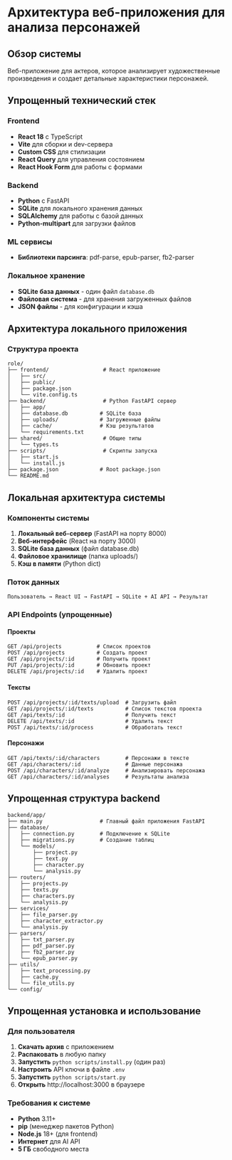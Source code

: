 # Архитектура веб-приложения для анализа персонажей

## Обзор системы

Веб-приложение для актеров, которое анализирует художественные произведения и создает детальные характеристики персонажей.

## Упрощенный технический стек

### Frontend

- **React 18** с TypeScript
- **Vite** для сборки и dev-сервера
- **Custom CSS** для стилизации
- **React Query** для управления состоянием
- **React Hook Form** для работы с формами

### Backend

- **Python** с FastAPI
- **SQLite** для локального хранения данных
- **SQLAlchemy** для работы с базой данных
- **Python-multipart** для загрузки файлов

### ML сервисы

- **Библиотеки парсинга**: pdf-parse, epub-parser, fb2-parser

### Локальное хранение

- **SQLite база данных** - один файл `database.db`
- **Файловая система** - для хранения загруженных файлов
- **JSON файлы** - для конфигурации и кэша

## Архитектура локального приложения

### Структура проекта

```
role/
├── frontend/                 # React приложение
│   ├── src/
│   ├── public/
│   ├── package.json
│   └── vite.config.ts
├── backend/                  # Python FastAPI сервер
│   ├── app/
│   ├── database.db          # SQLite база
│   ├── uploads/             # Загруженные файлы
│   ├── cache/               # Кэш результатов
│   └── requirements.txt
├── shared/                   # Общие типы
│   └── types.ts
├── scripts/                  # Скрипты запуска
│   ├── start.js
│   └── install.js
├── package.json             # Root package.json
└── README.md
```

## Локальная архитектура системы

### Компоненты системы

1. **Локальный веб-сервер** (FastAPI на порту 8000)
2. **Веб-интерфейс** (React на порту 3000)
3. **SQLite база данных** (файл database.db)
4. **Файловое хранилище** (папка uploads/)
5. **Кэш в памяти** (Python dict)

### Поток данных

```
Пользователь → React UI → FastAPI → SQLite + AI API → Результат
```

### API Endpoints (упрощенные)

#### Проекты

```
GET /api/projects           # Список проектов
POST /api/projects          # Создать проект
GET /api/projects/:id       # Получить проект
PUT /api/projects/:id       # Обновить проект
DELETE /api/projects/:id    # Удалить проект
```

#### Тексты

```
POST /api/projects/:id/texts/upload  # Загрузить файл
GET /api/projects/:id/texts          # Список текстов проекта
GET /api/texts/:id                   # Получить текст
DELETE /api/texts/:id                # Удалить текст
POST /api/texts/:id/process          # Обработать текст
```

#### Персонажи

```
GET /api/texts/:id/characters        # Персонажи в тексте
GET /api/characters/:id              # Данные персонажа
POST /api/characters/:id/analyze     # Анализировать персонажа
GET /api/characters/:id/analyses     # Результаты анализа
```

## Упрощенная структура backend

```
backend/app/
├── main.py                  # Главный файл приложения FastAPI
├── database/
│   ├── connection.py        # Подключение к SQLite
│   ├── migrations.py        # Создание таблиц
│   └── models/
│       ├── project.py
│       ├── text.py
│       ├── character.py
│       └── analysis.py
├── routers/
│   ├── projects.py
│   ├── texts.py
│   ├── characters.py
│   └── analysis.py
├── services/
│   ├── file_parser.py
│   ├── character_extractor.py
│   └── analysis.py
├── parsers/
│   ├── txt_parser.py
│   ├── pdf_parser.py
│   ├── fb2_parser.py
│   └── epub_parser.py
├── utils/
│   ├── text_processing.py
│   ├── cache.py
│   └── file_utils.py
└── config/
```

## Упрощенная установка и использование

### Для пользователя

1. **Скачать архив** с приложением
2. **Распаковать** в любую папку
3. **Запустить** `python scripts/install.py` (один раз)
4. **Настроить** API ключи в файле `.env`
5. **Запустить** `python scripts/start.py`
6. **Открыть** http://localhost:3000 в браузере

### Требования к системе

- **Python** 3.11+
- **pip** (менеджер пакетов Python)
- **Node.js** 18+ (для frontend)
- **Интернет** для AI API
- **5 ГБ** свободного места
